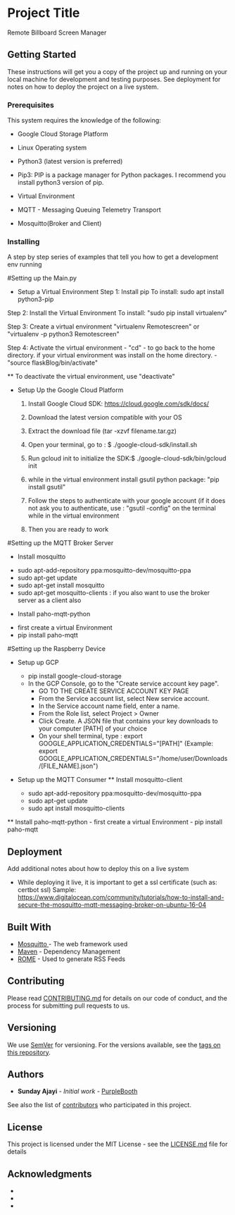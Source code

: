 # Project Title
Remote Billboard Screen Manager
## Getting Started

These instructions will get you a copy of the project up and running on your local machine for development and testing purposes. See deployment for notes on how to deploy the project on a live system.

### Prerequisites
This system requires the knowledge of the following:
- Google Cloud Storage Platform
     
- Linux Operating system
- Python3 (latest version is preferred)
- Pip3: PIP is a package manager for Python packages. I recommend you install python3 version of pip.

- Virtual Environment
- MQTT - Messaging Queuing Telemetry Transport
- Mosquitto(Broker and Client)



### Installing

A step by step series of examples that tell you how to get a development env running

#Setting up the Main.py
* Setup a Virtual Environment
Step 1: Install pip 
    To install: sudo apt install python3-pip

Step 2: Install the Virtual Environment
    To install: "sudo pip install virtualenv" 

Step 3: Create a virtual environment
    "virtualenv Remotescreen" or "virtualenv -p python3 Remotescreen"

Step 4: Activate the virtual environment
    - "cd" - to go back to the home directory. if your virtual environment was install on the    home directory.
    - "source flaskBlog/bin/activate"

** To deactivate the virtual environment, use "deactivate" 

* Setup Up the Google Cloud Platform 
    1. Install Google Cloud SDK: https://cloud.google.com/sdk/docs/

    2. Download the latest version compatible with your OS

    3. Extract the download file (tar -xzvf  filename.tar.gz)

    4. Open your terminal, go to : $ ./google-cloud-sdk/install.sh

    5. Run gcloud init to initialize the SDK:$ ./google-cloud-sdk/bin/gcloud init

    6. while in the virtual environment install gsutil python package: 
        "pip install gsutil"

    7. Follow the steps to authenticate with your google account (if it does not ask you to authenticate,  use : "gsutil -config"     on the terminal while in the virtual environment

    8. Then you are ready to work 



#Setting up the MQTT Broker Server

* Install mosquitto
- sudo apt-add-repository ppa:mosquitto-dev/mosquitto-ppa
- sudo apt-get update
- sudo apt-get install mosquitto 
- sudo apt-get mosquitto-clients : if you also want to use the broker server as a client also

* Install paho-mqtt-python 
- first create a virtual Environment 
- pip install paho-mqtt

#Setting up the Raspberry Device
* Setup up GCP
    - pip install google-cloud-storage
    - In the GCP Console, go to the "Create service account key page".
      * GO TO THE CREATE SERVICE ACCOUNT KEY PAGE
      * From the Service account list, select New service account.
      * In the Service account name field, enter a name.
      * From the Role list, select Project > Owner
      * Click Create. A JSON file that contains your key downloads to your computer [PATH] of your choice
      * On your shell terminal, type : export GOOGLE_APPLICATION_CREDENTIALS="[PATH]"
        (Example: export GOOGLE_APPLICATION_CREDENTIALS="/home/user/Downloads/[FILE_NAME].json") 


* Setup up the MQTT Consumer 
** Install mosquitto-client
    - sudo apt-add-repository ppa:mosquitto-dev/mosquitto-ppa
    - sudo apt-get update
    - sudo apt install mosquitto-clients

** Install paho-mqtt-python 
    - first create a virtual Environment 
    - pip install paho-mqtt

## Deployment

Add additional notes about how to deploy this on a live system

- While deploying it live, it is important to get a ssl certificate (such as: certbot ssl)
   Sample: https://www.digitalocean.com/community/tutorials/how-to-install-and-secure-the-mosquitto-mqtt-messaging-broker-on-ubuntu-16-04

## Built With

* [Mosquitto ](https://mosquitto.org/man/mosquitto-8.html/) - The web framework used
* [Maven](https://maven.apache.org/) - Dependency Management
* [ROME](https://rometools.github.io/rome/) - Used to generate RSS Feeds

## Contributing

Please read [CONTRIBUTING.md](https://gist.github.com/PurpleBooth/b24679402957c63ec426) for details on our code of conduct, and the process for submitting pull requests to us.

## Versioning

We use [SemVer](http://semver.org/) for versioning. For the versions available, see the [tags on this repository](https://github.com/your/project/tags). 

## Authors

* **Sunday Ajayi** - *Initial work* - [PurpleBooth](https://github.com/suavelad)

See also the list of [contributors](https://github.com/your/project/contributors) who participated in this project.

## License

This project is licensed under the MIT License - see the [LICENSE.md](LICENSE.md) file for details

## Acknowledgments

* 
* 
* 
